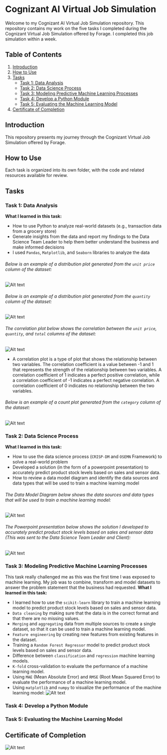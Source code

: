 # Cognizant AI Virtual Job Simulation

Welcome to my Cognizant AI Virtual Job Simulation repository. This repository contains my work on the five tasks I completed during the Cognizant Virtual Job Simulation offered by Forage. I completed this job simulation within a week. 

## Table of Contents
1. [Introduction](#introduction)
2. [How to Use](#how-to-use)
3. [Tasks](#tasks)
   - [Task 1: Data Analysis](#task-1-data-analysis)
   - [Task 2: Data Science Process](#task-2-data-science-process)
   - [Task 3: Modeling Predictive Machine Learning Processes](#task-3-modeling-predictive-machine-learning-processes)
   - [Task 4: Develop a Python Module](#task-4-develop-a-python-module)
   - [Task 5: Evaluating the Machine Learning Model](#task-5-evaluating-the-machine-learning-model)
4. [Certificate of Completion](#certificate-of-completion)

## Introduction

This repository presents my journey through the Cognizant Virtual Job Simulation offered by Forage. 

## How to Use

Each task is organized into its own folder, with the code and related resources available for review. 

## Tasks

### Task 1: Data Analysis

**What I learned in this task:**
- How to use Python to analyze real-world datasets (e.g., transaction data from a grocery store)
- Generate insights from the data and report my findings to the Data Science Team Leader to help them better understand the business and make informed decisions
- I used `Pandas`, `Matplotlib`, and `Seaborn` libraries to analyze the data

###### Below is an example of a distribution plot generated from the `unit price` column of the dataset:
![Alt text](img/image.png)

###### Below is an example of a distribution plot generated from the `quantity` column of the dataset:
![Alt text](img/image-1.png)
###### The correlation plot below shows the correlation between the `unit price`, `quantity`, and `total` columns of the dataset:
![Alt text](img/correlation.png)

- A correlation plot is a type of plot that shows the relationship between two variables. The correlation coefficient is a value between -1 and 1 that represents the strength of the relationship between two variables. A correlation coefficient of 1 indicates a perfect positive correlation, while a correlation coefficient of -1 indicates a perfect negative correlation. A correlation coefficient of 0 indicates no relationship between the two variables.

###### Below is an example of a count plot generated from the `category` column of the dataset:
![Alt text](/img/image2.png)

### Task 2: Data Science Process

**What I learned in this task:**
- How to use the data science process (`CRISP-DM` and `OSEMN` Framework) to solve a real-world problem
- Developed a solution (in the form of a powerpoint presentation) to accurately predict product stock levels based on sales and sensor data.
- How to review a data model diagram and identify the data sources and data types that will be used to train a machine learning model
###### The Data Model Diagram below shows the data sources and data types that will be used to train a machine learning model:
![Alt text](img/Data_Model.png)

###### The Powerpoint presentation below shows the solution I developed to accurately predict product stock levels based on sales and sensor data (This was sent to the Data Science Team Leader and Client): 
![Alt text](img/obj_1.jpg)


### Task 3: Modeling Predictive Machine Learning Processes
This task really challenged me as this was the first time I was exposed to machine learning. My job was to combine, transform and model datasets to answer the problem statement that the business had requested. 
**What I learned in this task:**
- I learned how to use the `scikit-learn` library to train a machine learning model to predict product stock levels based on sales and sensor data.
- `Data cleaning` by making sure that the data is in the correct format and that there are no missing values.
- `Merging` and `aggregating` data from multiple sources to create a single dataset, so that it can be used to train a machine learning model.
- `Feature engineering` by creating new features from existing features in the dataset.
- Training a `Random Forest Regressor` model to predict product stock levels based on sales and sensor data.
- Difference between `classification` and `regression` machine learning models.
- `K-fold` cross-validation to evaluate the performance of a machine learning model.
- Using `MAE` (Mean Absolute Error) and `RMSE` (Root Mean Squared Error) to evaluate the performance of a machine learning model.
- Using `matplotlib` and `numpy` to visualize the performance of the machine learning model:
![Alt text](img/ML.png)
### Task 4: Develop a Python Module

**<Coming Soon>**

### Task 5: Evaluating the Machine Learning Model

**<Coming Soon>**

## Certificate of Completion

![Alt text](img/completion.jpg)

